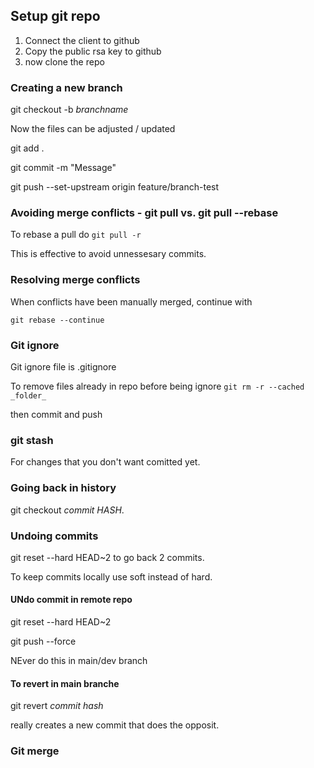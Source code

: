 ## Setup git repo

1. Connect the client to github
2. Copy the public rsa key to github
3. now clone the repo


### Creating a new branch
git checkout -b _branchname_

Now the files can be adjusted / updated

git add .

git commit -m "Message"

git push --set-upstream origin feature/branch-test

### Avoiding merge conflicts - git pull vs. git pull --rebase

To rebase a pull do
``` git pull -r ```

This is effective to avoid unnessesary commits.

### Resolving merge conflicts

When conflicts have been manually merged, continue with

``` git rebase --continue ```

### Git ignore

Git ignore file is .gitignore

To remove files already in repo before being ignore ``` git rm -r --cached _folder_ ```

then commit and push

### git stash 

For changes that you don't want comitted yet.

### Going back in history

git checkout _commit HASH_. 

### Undoing commits

git reset --hard HEAD~2 to go back 2 commits.

To keep commits locally use soft instead of hard.

#### UNdo commit in remote repo

git reset --hard HEAD~2

git push --force

NEver do this in main/dev branch

#### To revert in main branche
git revert _commit hash_

really creates a new commit that does the opposit.

### Git merge







